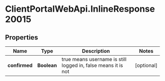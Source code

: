 # ClientPortalWebApi.InlineResponse20015

## Properties
Name | Type | Description | Notes
------------ | ------------- | ------------- | -------------
**confirmed** | **Boolean** | true means username is still logged in, false means it is not | [optional] 


